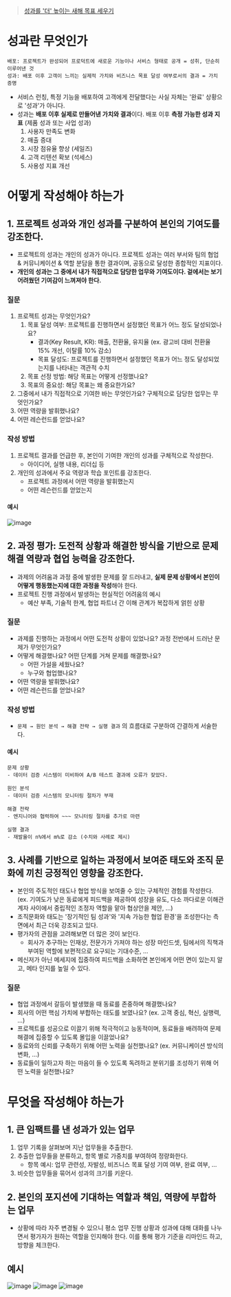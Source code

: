 > [성과를 '더' 높이는 새해 목표 세우기](https://minieetea.com/20250104-self-evaluation/?fbclid=IwY2xjawHoGvVleHRuA2FlbQIxMQABHUL3RxZIV0OFcNehVJKDMMXyD0O0KBO0lwsY9mVN7Upf3dA1YEoa0FN3lw_aem_Rxq6XZwAhmvVujHNRprdAw)

# 성과란 무엇인가
```
배포: 프로젝트가 완성되어 프로덕트에 새로운 기능이나 서비스 형태로 공개 = 성취, 단순히 이루어낸 것
성과: 배포 이후 고객이 느끼는 실제적 가치와 비즈니스 목표 달성 여부로서의 결과 = 가치 증명
```
- 서비스 런칭, 특정 기능을 배포하여 고객에게 전달했다는 사실 자체는 '완료' 상황으로 '성과'가 아니다.
- 성과는 **배포 이후 실제로 만들어낸 가치와 결과**이다. 배포 이후 **측정 가능한 성과 지표** (제품 성과 또는 사업 성과)
	1. 사용자 만족도 변화
	2. 매출 증대
	3. 시장 점유율 향상 (세일즈)
	4. 고객 리텐션 확보 (석세스)
	5. 사용성 지표 개선

# 어떻게 작성해야 하는가

## 1. 프로젝트 성과와 개인 성과를 구분하여 본인의 기여도를 강조한다.
- 프로젝트의 성과는 개인의 성과가 아니다. 프로젝트 성과는 여러 부서와 팀의 협업 & 커뮤니케이션 & 역할 분담을 통한 결과이며, 공동으로 달성한 종합적인 지표이다. 
- **개인의 성과는 그 중에서 내가 직접적으로 담당한 업무와 기여도이다. 겉에서는 보기 어려웠던 기여감이 느껴져야 한다.**
### 질문
1. 프로젝트 성과는 무엇인가요?
	1. 목표 달성 여부: 프로젝트를 진행하면서 설정했던 목표가 어느 정도 달성되었나요?
		- 결과(Key Result, KR): 매출, 전환율, 유지율 (ex. 광고비 대비 전환율 15% 개선, 이탈률 10% 감소)
		- 목표 달성도: 프로젝트를 진행하면서 설정했던 목표가 어느 정도 달성되었는지를 나타내는 객관적 수치
	2. 목표 선정 방법: 해당 목표는 어떻게 선정했나요?
	3. 목표의 중요성: 해당 목표는 왜 중요한가요?
2. 그중에서 내가 직접적으로 기여한 바는 무엇인가요? 구체적으로 담당한 업무는 무엇인가요?
3. 어떤 역량을 발휘했나요?
4. 어떤 레슨런드를 얻었나요?
### 작성 방법
1. 프로젝트 결과를 언급한 후, 본인이 기여한 개인의 성과를 구체적으로 작성한다.
	- 아이디어, 실행 내용, 리더십 등
2. 개인의 성과에서 주요 역량과 학습 포인트를 강조한다.
	- 프로젝트 과정에서 어떤 역량을 발휘했는지
	- 어떤 레슨런드를 얻었는지

#### 예시
![image](./assets/example_4.png)

## 2. 과정 평가: 도전적 상황과 해결한 방식을 기반으로 문제 해결 역량과 협업 능력을 강조한다.
- 과제의 어려움과 과정 중에 발생한 문제를 잘 드러내고, **실제 문제 상황에서 본인이 어떻게 행동했는지에 대한 과정을 작성**해야 한다.
- 프로젝트 진행 과정에서 발생하는 현실적인 어려움의 예시
	- 예산 부족, 기술적 한계, 협업 파트너 간 이해 관계가 복잡하게 얽힌 상황
### 질문
- 과제를 진행하는 과정에서 어떤 도전적 상황이 있었나요? 과정 전반에서 드러난 문제가 무엇인가요?
- 어떻게 해결했나요? 어떤 단계를 거쳐 문제를 해결했나요?
	- 어떤 가설을 세웠나요?
	- 누구와 협업했나요?
- 어떤 역량을 발휘했나요?
- 어떤 레슨런드를 얻었나요?

### 작성 방법
- `문제 → 원인 분석 → 해결 전략 → 실행 결과` 의 흐름대로 구분하여 간결하게 서술한다.

#### 예시
```
문제 상황
- 데이터 검증 시스템이 미비하여 A/B 테스트 결과에 오류가 잦았다.

원인 분석
- 데이터 검증 시스템의 모니터링 절차가 부재

해결 전략
- 엔지니어와 협력하여 ~~~ 모니터링 절차를 추가로 마련

실행 결과
- 재발율이 n%에서 m%로 감소 (수치와 사례로 제시)
```

## 3. 사례를 기반으로 일하는 과정에서 보여준 태도와 조직 문화에 끼친 긍정적인 영향을 강조한다.
- 본인의 주도적인 태도나 협업 방식을 보여줄 수 있는 구체적인 경험를 작성한다. (ex. 기여도가 낮은 동료에게 피드백을 제공하여 성장을 유도, 다소 까다로운 이해관계자 사이에서 중립적인 조정자 역할을 맡아 협상안을 제안, ...)
- 조직문화와 태도는 '장기적인 팀 성과'와 '지속 가능한 협업 환경'을 조성한다는 측면에서 최근 더욱 강조되고 있다.
- 평가자의 관점을 고려해보면 더 많은 것이 보인다.
	- 회사가 추구하는 인재상, 전문가가 가져야 하는 성장 마인드셋, 팀에서의 직책과 부여된 역할에 보편적으로 요구되는 기대수준, ...
- 메신저가 아닌 메세지에 집중하여 피드백을 소화하면 본인에게 어떤 면이 있는지 알고, 메타 인지를 높일 수 있다.

### 질문
- 협업 과정에서 갈등이 발생했을 때 동료를 존중하며 해결했나요?
- 회사의 어떤 핵심 가치에 부합하는 태도를 보였나요? (ex. 고객 중심, 혁신, 실행력, ...)
- 프로젝트를 성공으로 이끌기 위해 적극적이고 능동적이며, 동료들을 배려하여 문제 해결에 집중할 수 있도록 몰입을 이끌었나요?
- 동료와의 신뢰를 구축하기 위해 어떤 노력을 실천했나요? (ex. 커뮤니케이션 방식의 변화, ...)
- 동료들이 일하고자 하는 마음이 들 수 있도록 독려하고 분위기를 조성하기 위해 어떤 노력을 실천했나요?


# 무엇을 작성해야 하는가
## 1. 큰 임팩트를 낸 성과가 있는 업무
1. 업무 기록을 살펴보며 지난 업무들을 추출한다.
2. 추출한 업무들을 분류하고, 항목 별로 가중치를 부여하여 정량화한다.
	- 항목 예시: 업무 관련성, 자발성, 비즈니스 목표 달성 기여 여부, 완료 여부, ...
3. 비슷한 업무들을 묶어서 성과의 크기를 키운다.
## 2. 본인의 포지션에 기대하는 역할과 책임, 역량에 부합하는 업무
- 상황에 따라 자주 변경될 수 있으니 평소 업무 진행 상황과 성과에 대해 대화를 나누면서 평가자가 원하는 역할을 인지해야 한다. 이를 통해 평가 기준을 리마인드 하고, 방향을 체크한다.
## 예시

![image](./assets/example_1.png)
![image](./assets/example_2.png)
![image](./assets/example_3.png)